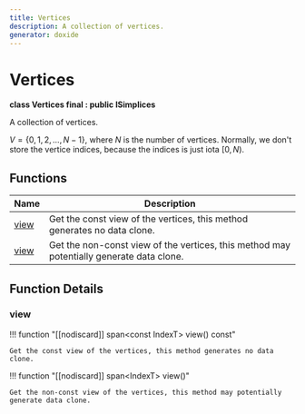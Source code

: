 ```yaml
---
title: Vertices
description: A collection of vertices.
generator: doxide
---
```



# Vertices

**class Vertices final : public ISimplices**



A collection of vertices.

$V=\{0,1,2,...,N-1\}$, where $N$ is the number of vertices.
Normally, we don't store the vertice indices, because the indices is just iota $[0, N)$.



## Functions

| Name | Description |
| ---- | ----------- |
| [view](#view) | Get the const view of the vertices, this method generates no data clone.  |
| [view](#view) | Get the non-const view of the vertices, this method may potentially generate data clone.  |

## Function Details

### view<a name="view"></a>
!!! function "[[nodiscard]] span&lt;const IndexT&gt; view() const"

    
    
    Get the const view of the vertices, this method generates no data clone.
         
    
    
    

!!! function "[[nodiscard]] span&lt;IndexT&gt; view()"

    
    
    Get the non-const view of the vertices, this method may potentially generate data clone.
         
    
    
    

